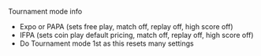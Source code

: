 Tournament mode info
-   Expo or PAPA (sets free play, match off, replay off, high score off)
-   IFPA (sets coin play default pricing, match off, replay off, high score off)
-   Do Tournament mode 1st as this resets many settings